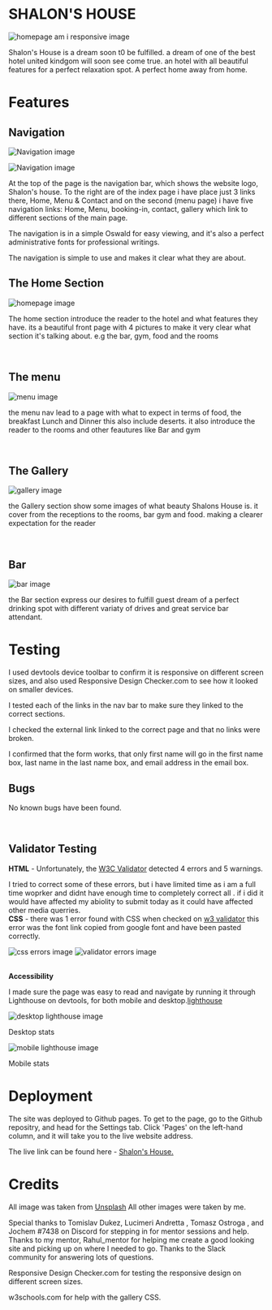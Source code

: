 <h1>SHALON'S HOUSE</h1>

 ![homepage am i responsive image](assets/readme_images/responsive.png)

Shalon's House is a dream soon t0 be fulfilled. a dream of one of the best hotel united kindgom will soon see come true. an hotel with all beautiful features for a perfect relaxation spot. A perfect home away from home.

<h1>Features</h1>

<h2>Navigation</h2>

![Navigation image](assets/readme_images/new_nav.png)

![Navigation image](assets/readme_images/new_nav2.png)

<p>At the top of the page is the navigation bar, which shows the website logo, Shalon's house. To the right are of the index page i have place just 3 links there, Home, Menu & Contact and on the second (menu page) i have five navigation links: Home, Menu, booking-in, contact, gallery which link
to different sections of the main page.</p>
<p>The navigation is in a simple Oswald for easy viewing, and it's also a perfect administrative fonts for professional writings.
<p>The navigation is simple to use and makes it clear what they are about.

<br>
<h2>The Home Section</h2>


![homepage image](assets/readme_images/homepage.png)

<p>The home section introduce the reader to the hotel and what features they have. its a beautiful front page with 4 pictures to make it very clear what section it's talking about. e.g the bar, gym, food and the rooms </p>

<br>
<h2>The menu</h2>

![menu image](assets/readme_images/menu.png)

the menu nav lead to a page with what to expect in terms of food, the breakfast Lunch and Dinner this also include deserts. it also introduce the reader to the rooms and other feautures like Bar and gym

<br>

<h2>The Gallery</h2>

![gallery image](assets/readme_images/gallery.png)

the Gallery section show some images of what beauty Shalons House is. it cover from the receptions to the rooms, bar gym and food. making a clearer expectation for the reader

<br>

<h2>Bar</h2>

![bar image](assets/readme_images/bar.png)

the Bar section express our desires to fulfill guest dream of a perfect drinking spot with different variaty of drives and great service bar attendant.
 <br>

 <h1>Testing</h1>
 

 I used devtools device toolbar to confirm it is responsive on different screen sizes, and also used Responsive Design Checker.com to see how it looked on smaller devices.

 <p>I tested each of the links in the nav bar to make sure they linked to the correct sections.

 <p>I checked the external link linked to the correct page and that no links were broken.

 <p>I confirmed that the form works, that only first name will go in the first name box, last name in the last name box, and email address in the email box. 

<br>
 <h2>Bugs</h2>

No known bugs have been found.

<br>

<h2>Validator Testing</h2>

<strong>HTML</strong> - Unfortunately, the <a href="https://validator.w3.org/nu/#textarea">W3C Validator</a> detected 4 errors and 5 warnings. 

<p>
I tried to correct some of these errors, but i have limited time as i am a full time woprker and didnt have enough time to completely correct all . if i did it would have affected my abiolity to submit today as it could have affected other media querries. 

<br>
<strong>CSS</strong> - there was 1 error found with CSS when checked on <a href="https://validator.w3.org/nu/#textarea".>w3 validator</a> this error was the font link copied from google font and have been pasted correctly.

![css errors image](assets/readme_images/css_error.png)
![validator errors image](assets/readme_images/errors.png)

<br>
<strong>Accessibility</strong>

I made sure the page was easy to read and navigate by running it through Lighthouse on devtools, for both mobile and desktop.<a href="https://8000-brightigiem-shalonshous-1w1704r2rmn.ws-eu94.gitpod.io/menu.html">lighthouse</a>


![desktop lighthouse image](assets/readme_images/desktop_version.png)
<p>Desktop stats</p>

![mobile lighthouse image](assets/readme_images/mobile_house.png)
<p>Mobile stats</p>

<h1>Deployment</h1>

The site was deployed to Github pages. To get to the page, go to the Github repositry, and head for the Settings tab. Click 'Pages' on the left-hand column, and 
it will take you to the live website address. 
<p>The live link can be found here -  <a href="https://brightigiemokha.github.io/Shalon-s-House.html/">Shalon's House.</a>

<br>
<h1>Credits</h1>

All image was taken from  <a href="https://unsplash.com/">Unsplash</a>
All other images were taken by me.

Special thanks to Tomislav Dukez, Lucimeri Andretta , Tomasz Ostroga , and Jochem
#7438 on Discord for stepping in for mentor sessions and help. Thanks to my mentor, Rahul_mentor for helping me create a good looking site and 
picking up on where I needed to go. Thanks to the Slack community for answering lots of questions.</p>

 Responsive Design Checker.com for testing the responsive design on different screen sizes. 
 
 <p>w3schools.com for help with the gallery CSS. 

 








